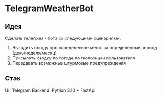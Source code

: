 # TelegramWeatherBot

## Идея
Сделать телеграм - бота со следующими сценариями:
1. Выводить погоду про определенное место за определенный период (день/неделя/месяц)
2. Присылать сводку по погоде по геопозиции пользователя
3. Передавать возможные штурмовые предупреждения 

## Стэк
UI: Telegram
Backend: Python 3.10 + FastApi

